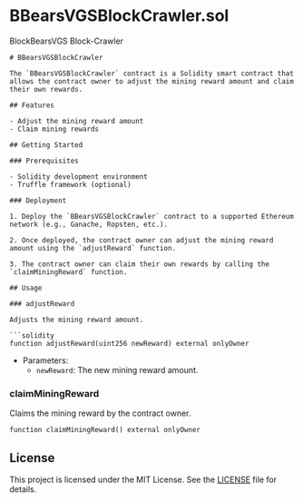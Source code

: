 # BBearsVGSBlockCrawler.sol
BlockBearsVGS Block-Crawler

```
# BBearsVGSBlockCrawler

The `BBearsVGSBlockCrawler` contract is a Solidity smart contract that allows the contract owner to adjust the mining reward amount and claim their own rewards.

## Features

- Adjust the mining reward amount
- Claim mining rewards

## Getting Started

### Prerequisites

- Solidity development environment
- Truffle framework (optional)

### Deployment

1. Deploy the `BBearsVGSBlockCrawler` contract to a supported Ethereum network (e.g., Ganache, Ropsten, etc.).

2. Once deployed, the contract owner can adjust the mining reward amount using the `adjustReward` function.

3. The contract owner can claim their own rewards by calling the `claimMiningReward` function.

## Usage

### adjustReward

Adjusts the mining reward amount.

```solidity
function adjustReward(uint256 newReward) external onlyOwner
```

- Parameters:
  - `newReward`: The new mining reward amount.

### claimMiningReward

Claims the mining reward by the contract owner.

```solidity
function claimMiningReward() external onlyOwner
```

## License

This project is licensed under the MIT License. See the [LICENSE](LICENSE) file for details.
```
